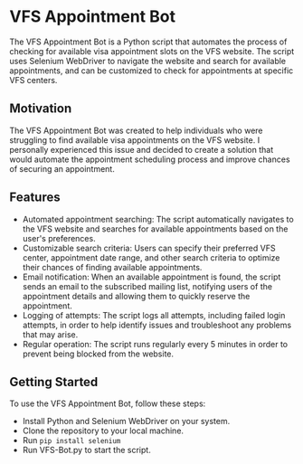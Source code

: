 # VFS Appointment Bot
The VFS Appointment Bot is a Python script that automates the process of checking for available visa appointment slots on the VFS website. 
The script uses Selenium WebDriver to navigate the website and search for available appointments, and can be customized to check for appointments at specific VFS centers.

## Motivation
The VFS Appointment Bot was created to help individuals who were struggling to find available visa appointments on the VFS website. 
I personally experienced this issue and decided to create a solution that would automate the appointment scheduling process 
and improve chances of securing an appointment.

## Features
- Automated appointment searching: The script automatically navigates to the VFS website and searches for available appointments based on the user's preferences.
- Customizable search criteria: Users can specify their preferred VFS center, appointment date range, and other search criteria to optimize their chances of finding available appointments.
- Email notification: When an available appointment is found, the script sends an email to the subscribed mailing list, notifying users of the appointment details and allowing them to quickly reserve the appointment.
- Logging of attempts: The script logs all attempts, including failed login attempts, in order to help identify issues and troubleshoot any problems that may arise.
- Regular operation: The script runs regularly every 5 minutes in order to prevent being blocked from the website.

## Getting Started
To use the VFS Appointment Bot, follow these steps:

- Install Python and Selenium WebDriver on your system.
- Clone the repository to your local machine.
- Run ```pip install selenium```
- Run VFS-Bot.py to start the script.
